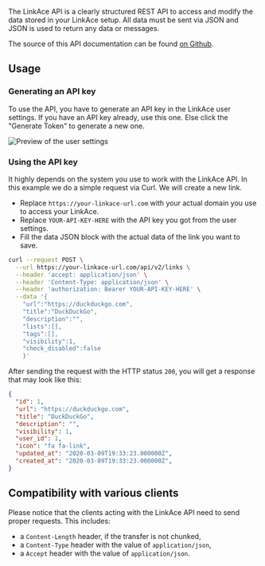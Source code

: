 The LinkAce API is a clearly structured REST API to access and modify the data stored in your LinkAce setup. All data must be sent via JSON and JSON is used to return any data or messages.

The source of this API documentation can be found [on Github](https://github.com/Kovah/LinkAce-API-Docs).

## Usage
### Generating an API key

To use the API, you have to generate an API key in the LinkAce user settings. If you have an API key already, use this one. Else click the "Generate Token" to generate a new one.

![Preview of the user settings](/images/linkace_settings_api_key.png)

### Using the API key

It highly depends on the system you use to work with the LinkAce API. In this example we do a simple request via Curl. We will create a new link.

* Replace `https://your-linkace-url.com` with your actual domain you use to access your LinkAce.
* Replace `YOUR-API-KEY-HERE` with the API key you got from the user settings.
* Fill the data JSON block with the actual data of the link you want to save.

```bash
curl --request POST \
  --url https://your-linkace-url.com/api/v2/links \
  --header 'accept: application/json' \
  --header 'Content-Type: application/json' \
  --header 'authorization: Bearer YOUR-API-KEY-HERE' \
  --data '{
    "url":"https://duckduckgo.com",
    "title":"DuckDuckGo",
    "description":"",
    "lists":[],
    "tags":[],
    "visibility":1,
    "check_disabled":false
    }'
```

After sending the request with the HTTP status `200`, you will get a response that may look like this:

```json
{
  "id": 1,
  "url": "https://duckduckgo.com",
  "title": "DuckDuckGo",
  "description": "",
  "visibility": 1,
  "user_id": 1,
  "icon": "fa fa-link",
  "updated_at": "2020-03-09T19:33:23.000000Z",
  "created_at": "2020-03-09T19:33:23.000000Z",
}
```

## Compatibility with various clients

Please notice that the clients acting with the LinkAce API need to send proper requests. This includes:
- a `Content-Length` header, if the transfer is not chunked,
- a `Content-Type` header with the value of `application/json`,
- a `Accept` header with the value of `application/json`.

